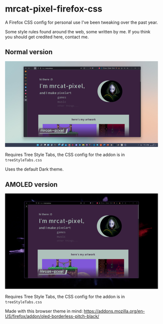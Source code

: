 # mrcat-pixel-firefox-css
A Firefox CSS config for personal use I've been tweaking over the past year.

Some style rules found around the web, some written by me.
If you think you should get credited here, contact me.

## Normal version

![Screenshot example](https://raw.githubusercontent.com/mrcat-pixel/mrcat-pixel-firefox-css/main/screenshot.png)

Requires Tree Style Tabs, the CSS config for the addon is in ``treeStyleTabs.css``

Uses the default Dark theme.

## AMOLED version

![Screenshot example](https://raw.githubusercontent.com/mrcat-pixel/mrcat-pixel-firefox-css/main/screenshot-amoled.png)

Requires Tree Style Tabs, the CSS config for the addon is in ``treeStyleTabs.css``

Made with this browser theme in mind: <https://addons.mozilla.org/en-US/firefox/addon/oled-borderless-pitch-black/>